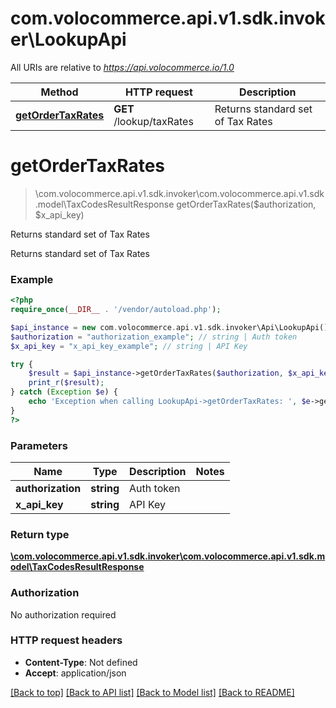 # com.volocommerce.api.v1.sdk.invoker\LookupApi

All URIs are relative to *https://api.volocommerce.io/1.0*

Method | HTTP request | Description
------------- | ------------- | -------------
[**getOrderTaxRates**](LookupApi.md#getOrderTaxRates) | **GET** /lookup/taxRates | Returns standard set of Tax Rates


# **getOrderTaxRates**
> \com.volocommerce.api.v1.sdk.invoker\com.volocommerce.api.v1.sdk.model\TaxCodesResultResponse getOrderTaxRates($authorization, $x_api_key)

Returns standard set of Tax Rates

Returns standard set of Tax Rates

### Example
```php
<?php
require_once(__DIR__ . '/vendor/autoload.php');

$api_instance = new com.volocommerce.api.v1.sdk.invoker\Api\LookupApi();
$authorization = "authorization_example"; // string | Auth token
$x_api_key = "x_api_key_example"; // string | API Key

try {
    $result = $api_instance->getOrderTaxRates($authorization, $x_api_key);
    print_r($result);
} catch (Exception $e) {
    echo 'Exception when calling LookupApi->getOrderTaxRates: ', $e->getMessage(), PHP_EOL;
}
?>
```

### Parameters

Name | Type | Description  | Notes
------------- | ------------- | ------------- | -------------
 **authorization** | **string**| Auth token |
 **x_api_key** | **string**| API Key |

### Return type

[**\com.volocommerce.api.v1.sdk.invoker\com.volocommerce.api.v1.sdk.model\TaxCodesResultResponse**](../Model/TaxCodesResultResponse.md)

### Authorization

No authorization required

### HTTP request headers

 - **Content-Type**: Not defined
 - **Accept**: application/json

[[Back to top]](#) [[Back to API list]](../../README.md#documentation-for-api-endpoints) [[Back to Model list]](../../README.md#documentation-for-models) [[Back to README]](../../README.md)

